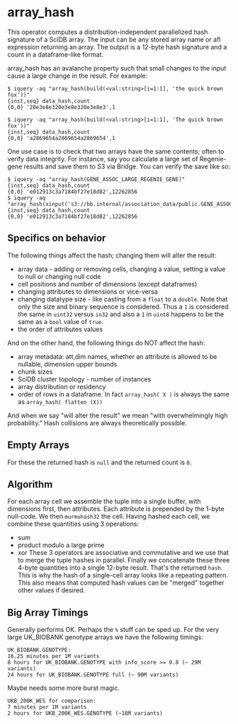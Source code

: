 # array_hash

This operator computes a distribution-independent parallelized hash signature of a SciDB array. The input can be any stored array name or afl expression returning an array. The output is a 12-byte hash signature and a count in a dataframe-like format.

array_hash has an avalanche property such that small changes to the input cause a large change in the result. For example:
```
$ iquery -aq "array_hash(build(<val:string>[i=1:1], 'the quick brown fox'))"
{inst,seq} data_hash,count
{0,0} '20e3e8e320e3e8e320e3e8e3',1

$ iquery -aq "array_hash(build(<val:string>[i=1:1], 'The quick brown fox'))"
{inst,seq} data_hash,count
{0,0} 'a2869654a2869654a2869654',1
```

One use case is to check that two arrays have the same contents; often to verify data integrity. For instance, say you calculate a large set of Regenie-gene results and save them to S3 via Bridge. You can verify the save like so:
```
$ iquery -aq "array_hash(GENE_ASSOC_LARGE_REGENIE_GENE)"
{inst,seq} data_hash,count
{0,0} 'e012913c3a7184bf27e18d82',12262856
$ iquery -aq "array_hash(xinput('s3://bb.internal/association_data/public.GENE_ASSOC_LARGE_REGENIE_GENE'))"
{inst,seq} data_hash,count
{0,0} 'e012913c3a7184bf27e18d82',12262856
```

## Specifics on behavior

The following things affect the hash; changing them will alter the result:
 * array data - adding or removing cells, changing a value, setting a value to null or changing null code
 * cell positions and number of dimensions (except dataframes)
 * changing attributes to dimensions or vice-versa
 * changing datatype size - like casting from a `float` to a `double`. Note that only the size and binary sequence is considered. Thus a `1` is considered the same in `uint32` versus `in32` and also a `1` in `uint8` happens to be the same as a `bool` value of `true`.
 * the order of attributes values

And on the other hand, the following things do NOT affect the hash:
 * array metadata: att,dim names, whether an attribute is allowed to be nullable, dimension upper bounds
 * chunk sizes
 * SciDB cluster topology - number of instances
 * array distribution or residency
 * order of rows in a dataframe. In fact `array_hash( X )` is always the same as `array_hash( flatten (X))`

And when we say "will alter the result" we mean "with overwhelmingly high probability." Hash collisions are always theoretically possible.

## Empty Arrays

For these the returned hash is `null` and the returned count is `0`.

## Algorithm

For each array cell we assemble the tuple into a single buffer, with dimensions first, then attributes. Each attribute is prepended by the 1-byte null-code. We then `murmuhash32` the cell. Having hashed each cell, we combine these quantities using 3 operations:
 * sum
 * product modulo a large prime
 * xor
These 3 operators are associative and commutative and we use that to merge the tuple hashes in parallel. Finally we concatenate these three 4-byte quantities into a single 12-byte result. That's the returned `hash`. This is why the hash of a single-cell array looks like a repeating pattern. This also means that computed hash values can be "merged" together other values if desired.

## Big Array Timings

Generally performs OK. Perhaps the `%` stuff can be sped up. For the very large UK_BIOBANK genotype arrays we have the following timings:
```
UK_BIOBANK.GENOTYPE:
16.25 minutes per 1M variants
8 hours for UK_BIOBANK.GENOTYPE with info_score >= 0.8 (~ 29M variants)
24 hours for UK_BIOBANK.GENOTYPE full (~ 90M variants)
```
Maybe needs some more burst magic.

```
UKB_200K_WES for comparison:
7 minutes per 1M variants
2 hours for UKB_200K_WES.GENOTYPE (~18M variants)
```
